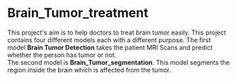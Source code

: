 # Brain_Tumor_treatment
This project's aim is to help doctors to treat brain tumor easily. This project contains four different models each with a different purpose. The first model <b>Brain Tumor Detection</b> takes the patient MRI Scans and predict whether the person has tumor or not.<br> 
The second model is <b>Brain_Tumor_segmentation</b>. This model segments the region inside the brain which is affected from the tumor. 
